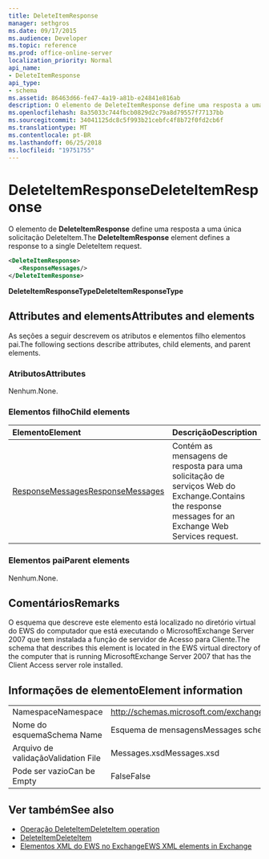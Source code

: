 ```yaml
---
title: DeleteItemResponse
manager: sethgros
ms.date: 09/17/2015
ms.audience: Developer
ms.topic: reference
ms.prod: office-online-server
localization_priority: Normal
api_name:
- DeleteItemResponse
api_type:
- schema
ms.assetid: 86463d66-fe47-4a19-a81b-e24841e816ab
description: O elemento de DeleteItemResponse define uma resposta a uma única solicitação DeleteItem.
ms.openlocfilehash: 8a35033c744fbcb0829d2c79a8d79557f77137bb
ms.sourcegitcommit: 34041125dc8c5f993b21cebfc4f8b72f0fd2cb6f
ms.translationtype: MT
ms.contentlocale: pt-BR
ms.lasthandoff: 06/25/2018
ms.locfileid: "19751755"
---
```

# <a name="deleteitemresponse"></a><span data-ttu-id="f9444-103">DeleteItemResponse</span><span class="sxs-lookup"><span data-stu-id="f9444-103">DeleteItemResponse</span></span>

<span data-ttu-id="f9444-104">O elemento de **DeleteItemResponse** define uma resposta a uma única solicitação DeleteItem.</span><span class="sxs-lookup"><span data-stu-id="f9444-104">The **DeleteItemResponse** element defines a response to a single DeleteItem request.</span></span> 
  
```xml
<DeleteItemResponse>
   <ResponseMessages/>
</DeleteItemResponse>
```

 <span data-ttu-id="f9444-105">**DeleteItemResponseType**</span><span class="sxs-lookup"><span data-stu-id="f9444-105">**DeleteItemResponseType**</span></span>
## <a name="attributes-and-elements"></a><span data-ttu-id="f9444-106">Attributes and elements</span><span class="sxs-lookup"><span data-stu-id="f9444-106">Attributes and elements</span></span>

<span data-ttu-id="f9444-107">As seções a seguir descrevem os atributos e elementos filho elementos pai.</span><span class="sxs-lookup"><span data-stu-id="f9444-107">The following sections describe attributes, child elements, and parent elements.</span></span>
  
### <a name="attributes"></a><span data-ttu-id="f9444-108">Atributos</span><span class="sxs-lookup"><span data-stu-id="f9444-108">Attributes</span></span>

<span data-ttu-id="f9444-109">Nenhum.</span><span class="sxs-lookup"><span data-stu-id="f9444-109">None.</span></span>
  
### <a name="child-elements"></a><span data-ttu-id="f9444-110">Elementos filho</span><span class="sxs-lookup"><span data-stu-id="f9444-110">Child elements</span></span>

|<span data-ttu-id="f9444-111">**Elemento**</span><span class="sxs-lookup"><span data-stu-id="f9444-111">**Element**</span></span>|<span data-ttu-id="f9444-112">**Descrição**</span><span class="sxs-lookup"><span data-stu-id="f9444-112">**Description**</span></span>|
|:-----|:-----|
|[<span data-ttu-id="f9444-113">ResponseMessages</span><span class="sxs-lookup"><span data-stu-id="f9444-113">ResponseMessages</span></span>](responsemessages.md) <br/> |<span data-ttu-id="f9444-114">Contém as mensagens de resposta para uma solicitação de serviços Web do Exchange.</span><span class="sxs-lookup"><span data-stu-id="f9444-114">Contains the response messages for an Exchange Web Services request.</span></span>  <br/> |
   
### <a name="parent-elements"></a><span data-ttu-id="f9444-115">Elementos pai</span><span class="sxs-lookup"><span data-stu-id="f9444-115">Parent elements</span></span>

<span data-ttu-id="f9444-116">Nenhum.</span><span class="sxs-lookup"><span data-stu-id="f9444-116">None.</span></span>
  
## <a name="remarks"></a><span data-ttu-id="f9444-117">Comentários</span><span class="sxs-lookup"><span data-stu-id="f9444-117">Remarks</span></span>

<span data-ttu-id="f9444-118">O esquema que descreve este elemento está localizado no diretório virtual do EWS do computador que está executando o MicrosoftExchange Server 2007 que tem instalada a função de servidor de Acesso para Cliente.</span><span class="sxs-lookup"><span data-stu-id="f9444-118">The schema that describes this element is located in the EWS virtual directory of the computer that is running MicrosoftExchange Server 2007 that has the Client Access server role installed.</span></span>
  
## <a name="element-information"></a><span data-ttu-id="f9444-119">Informações de elemento</span><span class="sxs-lookup"><span data-stu-id="f9444-119">Element information</span></span>

|||
|:-----|:-----|
|<span data-ttu-id="f9444-120">Namespace</span><span class="sxs-lookup"><span data-stu-id="f9444-120">Namespace</span></span>  <br/> |http://schemas.microsoft.com/exchange/services/2006/messages  <br/> |
|<span data-ttu-id="f9444-121">Nome do esquema</span><span class="sxs-lookup"><span data-stu-id="f9444-121">Schema Name</span></span>  <br/> |<span data-ttu-id="f9444-122">Esquema de mensagens</span><span class="sxs-lookup"><span data-stu-id="f9444-122">Messages schema</span></span>  <br/> |
|<span data-ttu-id="f9444-123">Arquivo de validação</span><span class="sxs-lookup"><span data-stu-id="f9444-123">Validation File</span></span>  <br/> |<span data-ttu-id="f9444-124">Messages.xsd</span><span class="sxs-lookup"><span data-stu-id="f9444-124">Messages.xsd</span></span>  <br/> |
|<span data-ttu-id="f9444-125">Pode ser vazio</span><span class="sxs-lookup"><span data-stu-id="f9444-125">Can be Empty</span></span>  <br/> |<span data-ttu-id="f9444-126">False</span><span class="sxs-lookup"><span data-stu-id="f9444-126">False</span></span>  <br/> |
   
## <a name="see-also"></a><span data-ttu-id="f9444-127">Ver também</span><span class="sxs-lookup"><span data-stu-id="f9444-127">See also</span></span>

- [<span data-ttu-id="f9444-128">Operação DeleteItem</span><span class="sxs-lookup"><span data-stu-id="f9444-128">DeleteItem operation</span></span>](deleteitem-operation.md)  
- [<span data-ttu-id="f9444-129">DeleteItem</span><span class="sxs-lookup"><span data-stu-id="f9444-129">DeleteItem</span></span>](deleteitem.md)
- [<span data-ttu-id="f9444-130">Elementos XML do EWS no Exchange</span><span class="sxs-lookup"><span data-stu-id="f9444-130">EWS XML elements in Exchange</span></span>](ews-xml-elements-in-exchange.md)

